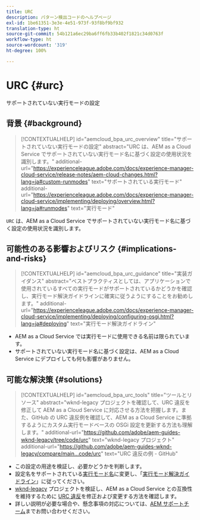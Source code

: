 ```yaml
---
title: URC
description: パターン検出コードのヘルプページ
exl-id: 1be61351-3e3e-4e51-973f-93f8bf9bf932
translation-type: ht
source-git-commit: 54b121a6ec29ba6ff6fb33b402f1821c34d0763f
workflow-type: ht
source-wordcount: '319'
ht-degree: 100%

---
```


# URC {#urc}

サポートされていない実行モードの設定

## 背景 {#background}

>[!CONTEXTUALHELP]
>id="aemcloud_bpa_urc_overview"
>title="サポートされていない実行モードの設定"
>abstract="URC は、AEM as a Cloud Service でサポートされていない実行モード名に基づく設定の使用状況を識別します。"
>additional-url="https://experienceleague.adobe.com/docs/experience-manager-cloud-service/release-notes/aem-cloud-changes.html?lang=ja#custom-runmodes" text="サポートされている実行モード"
>additional-url="https://experienceleague.adobe.com/docs/experience-manager-cloud-service/implementing/deploying/overview.html?lang=ja#runmodes" text="実行モード"

`URC` は、AEM as a Cloud Service でサポートされていない実行モード名に基づく設定の使用状況を識別します。

## 可能性のある影響およびリスク {#implications-and-risks}

>[!CONTEXTUALHELP]
>id="aemcloud_bpa_urc_guidance"
>title="実装ガイダンス"
>abstract="ベストプラクティスとしては、アプリケーションで使用されているすべての実行モードがサポートされているかどうかを確認し、実行モード解決ガイドラインに確実に従うようにすることをお勧めします。"
>additional-url="https://experienceleague.adobe.com/docs/experience-manager-cloud-service/implementing/deploying/configuring-osgi.html?lang=ja#deploying" text="実行モード解決ガイドライン"

* AEM as a Cloud Service では実行モードに使用できる名前は限られています。
* サポートされていない実行モード名に基づく設定は、AEM as a Cloud Service にデプロイしても何も影響がありません。

## 可能な解決策 {#solutions}

>[!CONTEXTUALHELP]
>id="aemcloud_bpa_urc_tools"
>title="ツールとリソース"
>abstract="wknd-legacy プロジェクトを確認して、URC 違反を修正して AEM as a Cloud Service に対応させる方法を把握します。また、GitHub の URC 違反例を確認して、AEM as a Cloud Service に準拠するようにカスタム実行モードベースの OSGi 設定を更新する方法も理解します。"
>additional-url="https://github.com/adobe/aem-guides-wknd-legacy/tree/code/urc" text="wknd-legacy プロジェクト"
>additional-url="https://github.com/adobe/aem-guides-wknd-legacy/compare/main...code/urc" text="URC 違反の例 - GitHub"

* この設定の用途を検証し、必要かどうかを判断します。
* 設定名をサポートされている[実行モード名](https://experienceleague.adobe.com/docs/experience-manager-cloud-service/release-notes/aem-cloud-changes.html?lang=ja#custom-runmodes)に変更し、「[実行モード解決ガイドライン](https://experienceleague.adobe.com/docs/experience-manager-cloud-service/implementing/deploying/configuring-osgi.html?lang=ja#runmode-resolution)」に従ってください。
* [wknd-legacy](https://github.com/adobe/aem-guides-wknd-legacy/tree/code/urc) プロジェクトを検証し、AEM as a Cloud Service との互換性を維持するために [URC 違反](https://github.com/adobe/aem-guides-wknd-legacy/compare/main...code/urc)を修正および変更する方法を確認します。
* 詳しい説明が必要な場合や、懸念事項の対応については、[AEM サポートチーム](https://helpx.adobe.com/jp/enterprise/using/support-for-experience-cloud.html)までお問い合わせください。
